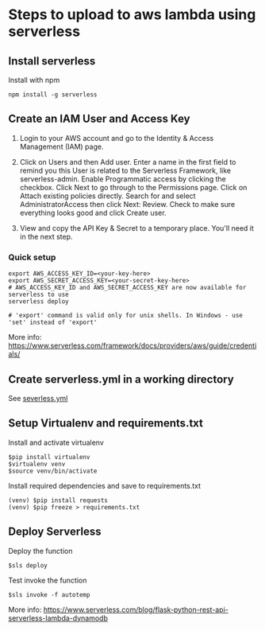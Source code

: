 # Steps to upload to aws lambda using serverless

## Install serverless
Install with npm
```
npm install -g serverless
```

## Create an IAM User and Access Key
1. Login to your AWS account and go to the Identity & Access Management (IAM) page.

2. Click on Users and then Add user. Enter a name in the first field to remind you this User is related to the Serverless Framework, like serverless-admin. Enable Programmatic access by clicking the checkbox. Click Next to go through to the Permissions page. Click on Attach existing policies directly. Search for and select AdministratorAccess then click Next: Review. Check to make sure everything looks good and click Create user.

3. View and copy the API Key & Secret to a temporary place. You'll need it in the next step.

### Quick setup
```
export AWS_ACCESS_KEY_ID=<your-key-here>
export AWS_SECRET_ACCESS_KEY=<your-secret-key-here>
# AWS_ACCESS_KEY_ID and AWS_SECRET_ACCESS_KEY are now available for serverless to use
serverless deploy

# 'export' command is valid only for unix shells. In Windows - use 'set' instead of 'export'
```
More info: https://www.serverless.com/framework/docs/providers/aws/guide/credentials/

## Create serverless.yml in a working directory
See [severless.yml](https://github.com/ElvisYong/autotemp/blob/master/serverless.yml)

## Setup Virtualenv and requirements.txt

Install and activate virtualenv
```
$pip install virtualenv
$virtualenv venv
$source venv/bin/activate
```

Install required dependencies and save to requirements.txt
```
(venv) $pip install requests
(venv) $pip freeze > requirements.txt
```

## Deploy Serverless

Deploy the function
```
$sls deploy
```

Test invoke the function
```
$sls invoke -f autotemp
```

More info: https://www.serverless.com/blog/flask-python-rest-api-serverless-lambda-dynamodb
